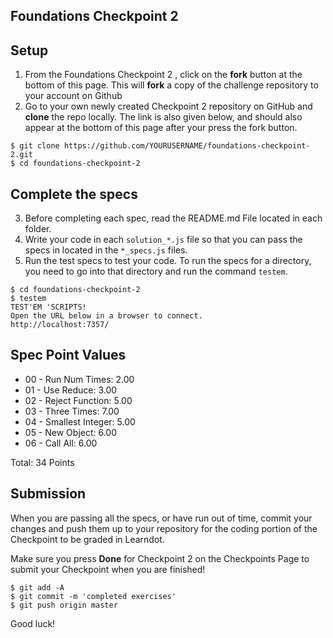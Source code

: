 ## Foundations Checkpoint 2

## Setup

1. From the Foundations Checkpoint 2 , click on the **fork** button at the bottom of this page. This will **fork** a copy of the challenge repository to your account on Github
2. Go to your own newly created Checkpoint 2 repository on GitHub and **clone** the repo locally. The link is also given below, and should also appear at the bottom of this page after your press the fork button.

```
$ git clone https://github.com/YOURUSERNAME/foundations-checkpoint-2.git
$ cd foundations-checkpoint-2
```


## Complete the specs

3. Before completing each spec, read the README.md File located in each folder.
4. Write your code in each `solution_*.js` file so that you can pass the specs in located in the `*_specs.js` files.
5. Run the test specs to test your code. To run the specs for a directory, you need to go into that directory and run the command `testem`.

```
$ cd foundations-checkpoint-2
$ testem
TEST'EM 'SCRIPTS!
Open the URL below in a browser to connect.
http://localhost:7357/
```

## Spec Point Values

- 00 - Run Num Times: 2.00
- 01 - Use Reduce: 3.00
- 02 - Reject Function: 5.00
- 03 - Three Times: 7.00
- 04 - Smallest Integer: 5.00
- 05 - New Object: 6.00
- 06 - Call All: 6.00

Total: 34 Points


## Submission

When you are passing all the specs, or have run out of time, commit your changes and push them up to your repository for the coding portion of the Checkpoint to be graded in Learndot.

Make sure you press **Done** for Checkpoint 2 on the Checkpoints Page to submit your Checkpoint when you are finished!

```
$ git add -A
$ git commit -m 'completed exercises'
$ git push origin master
```

Good luck!
